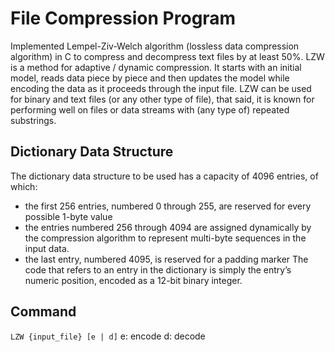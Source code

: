 # File Compression Program
Implemented Lempel-Ziv-Welch algorithm (lossless data compression algorithm) in C to compress and decompress text files by at least 50%. LZW is a method for adaptive / dynamic compression. It starts with an initial model, reads data piece by piece and then updates the model while encoding the data as it proceeds through the input file. LZW can be used for binary and text files (or any other type of file), that said, it is known for performing well on files or data streams with (any type of) repeated substrings.

## Dictionary Data Structure
The dictionary data structure to be used has a capacity of 4096 entries,
of which:
- the first 256 entries, numbered 0 through 255, are reserved for every possible 1-byte value
- the entries numbered 256 through 4094 are assigned dynamically by the compression
algorithm to represent multi-byte sequences in the input data.
- the last entry, numbered 4095, is reserved for a padding marker
The code that refers to an entry in the dictionary is simply the entry’s numeric position, encoded
as a 12-bit binary integer.

## Command
`LZW {input_file} [e | d]`
e: encode
d: decode
